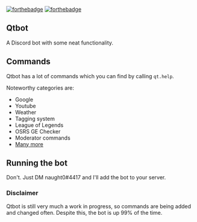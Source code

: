 [![forthebadge](http://forthebadge.com/images/badges/made-with-python.svg)](http://forthebadge.com)
[![forthebadge](http://forthebadge.com/images/badges/built-with-love.svg)](http://forthebadge.com)


## Qtbot

A Discord bot with some neat functionality.

## Commands

Qtbot has a lot of commands which you can find by calling `qt.help`.

Noteworthy categories are: 
- Google
- Youtube
- Weather
- Tagging system
- League of Legends
- OSRS GE Checker
- Moderator commands
- [Many more](http://definitelynaught.me)

## Running the bot

Don't. Just DM naught0#4417 and I'll add the bot to your server.

### Disclaimer

Qtbot is still very much a work in progress, so commands are being added and changed often. Despite this, the bot is up 99% of the time.
